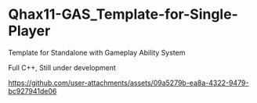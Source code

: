 # Qhax11-GAS_Template-for-Single-Player
Template for Standalone with Gameplay Ability System

Full C++, Still under development

https://github.com/user-attachments/assets/09a5279b-ea8a-4322-9479-bc927941de06


